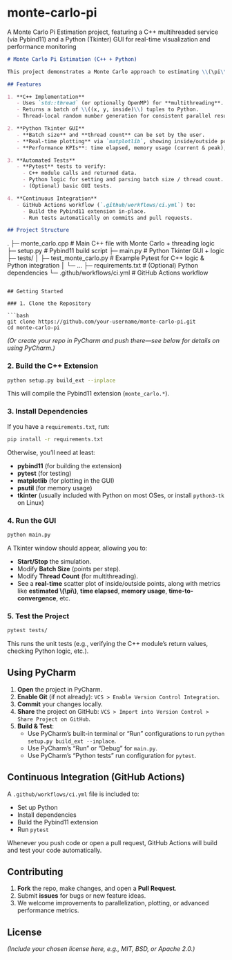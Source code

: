# monte-carlo-pi
A Monte Carlo Pi Estimation project, featuring a C++ multihreaded service (via Pybind11) and a Python (Tkinter) GUI for real-time visualization and performance monitoring

```markdown
# Monte Carlo Pi Estimation (C++ + Python)

This project demonstrates a Monte Carlo approach to estimating \\(\pi\\) by randomly sampling points in a 2D plane and checking how many fall inside a unit circle. The core logic is written in **C++** (exposed to Python via **Pybind11**), and a **Python Tkinter** GUI provides real-time visualization and performance monitoring.

## Features

1. **C++ Implementation**
   - Uses `std::thread` (or optionally OpenMP) for **multithreading**.  
   - Returns a batch of \\((x, y, inside)\\) tuples to Python.  
   - Thread-local random number generation for consistent parallel results.

2. **Python Tkinter GUI**  
   - **Batch size** and **thread count** can be set by the user.  
   - **Real-time plotting** via `matplotlib`, showing inside/outside points.  
   - **Performance KPIs**: time elapsed, memory usage (current & peak), convergence checks (\\(\pm 10^{-4}\\) threshold), and an aggregated score once convergence is reached.

3. **Automated Tests**  
   - **Pytest** tests to verify:
     - C++ module calls and returned data.
     - Python logic for setting and parsing batch size / thread count.
     - (Optional) basic GUI tests.

4. **Continuous Integration**  
   - GitHub Actions workflow (`.github/workflows/ci.yml`) to:
     - Build the Pybind11 extension in-place.
     - Run tests automatically on commits and pull requests.

## Project Structure

```
.
├─ monte_carlo.cpp        # Main C++ file with Monte Carlo + threading logic
├─ setup.py               # Pybind11 build script
├─ main.py                # Python Tkinter GUI + logic
├─ tests/
│  ├─ test_monte_carlo.py # Example Pytest for C++ logic & Python integration
│  └─ ...
├─ requirements.txt       # (Optional) Python dependencies
└─ .github/workflows/ci.yml # GitHub Actions workflow
```

## Getting Started

### 1. Clone the Repository

```bash
git clone https://github.com/your-username/monte-carlo-pi.git
cd monte-carlo-pi
```
*(Or create your repo in PyCharm and push there—see below for details on using PyCharm.)*

### 2. Build the C++ Extension

```bash
python setup.py build_ext --inplace
```

This will compile the Pybind11 extension (`monte_carlo.*`).

### 3. Install Dependencies

If you have a `requirements.txt`, run:

```bash
pip install -r requirements.txt
```

Otherwise, you’ll need at least:
- **pybind11** (for building the extension)
- **pytest** (for testing)
- **matplotlib** (for plotting in the GUI)
- **psutil** (for memory usage)
- **tkinter** (usually included with Python on most OSes, or install `python3-tk` on Linux)

### 4. Run the GUI

```bash
python main.py
```

A Tkinter window should appear, allowing you to:
- **Start/Stop** the simulation.
- Modify **Batch Size** (points per step).
- Modify **Thread Count** (for multithreading).
- See a **real-time** scatter plot of inside/outside points, along with metrics like **estimated \\(\pi\\)**, **time elapsed**, **memory usage**, **time-to-convergence**, etc.

### 5. Test the Project

```bash
pytest tests/
```

This runs the unit tests (e.g., verifying the C++ module’s return values, checking Python logic, etc.).

## Using PyCharm

1. **Open** the project in PyCharm.
2. **Enable Git** (if not already): `VCS > Enable Version Control Integration`.
3. **Commit** your changes locally.
4. **Share** the project on GitHub: `VCS > Import into Version Control > Share Project on GitHub`.
5. **Build & Test**:  
   - Use PyCharm’s built-in terminal or “Run” configurations to run `python setup.py build_ext --inplace`.  
   - Use PyCharm’s “Run” or “Debug” for `main.py`.  
   - Use PyCharm’s “Python tests” run configuration for `pytest`.

## Continuous Integration (GitHub Actions)

A `.github/workflows/ci.yml` file is included to:
- Set up Python
- Install dependencies
- Build the Pybind11 extension
- Run `pytest`

Whenever you push code or open a pull request, GitHub Actions will build and test your code automatically.

## Contributing

1. **Fork** the repo, make changes, and open a **Pull Request**.
2. Submit **issues** for bugs or new feature ideas.
3. We welcome improvements to parallelization, plotting, or advanced performance metrics.

## License

*(Include your chosen license here, e.g., MIT, BSD, or Apache 2.0.)*

```
